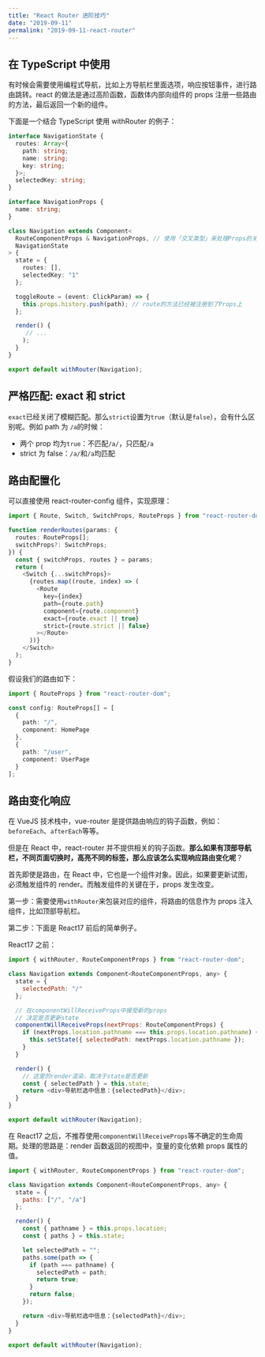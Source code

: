 ```yaml
---
title: "React Router 进阶技巧"
date: "2019-09-11"
permalink: "2019-09-11-react-router"
---
```


## 在 TypeScript 中使用

有时候会需要使用编程式导航，比如上方导航栏里面选项，响应按钮事件，进行路由跳转。react 的做法是通过高阶函数，函数体内部向组件的 props 注册一些路由的方法，最后返回一个新的组件。

下面是一个结合 TypeScript 使用 withRouter 的例子：

```typescript
interface NavigationState {
  routes: Array<{
    path: string;
    name: string;
    key: string;
  }>;
  selectedKey: string;
}

interface NavigationProps {
  name: string;
}

class Navigation extends Component<
  RouteComponentProps & NavigationProps, // 使用「交叉类型」来处理Props的关系
  NavigationState
> {
  state = {
    routes: [],
    selectedKey: "1"
  };

  toggleRoute = (event: ClickParam) => {
    this.props.history.push(path); // route的方法已经被注册到了Props上
  };

  render() {
     // ...
    );
  }
}

export default withRouter(Navigation);
```

## 严格匹配: exact 和 strict

`exact`已经关闭了模糊匹配。那么`strict`设置为`true`（默认是`false`），会有什么区别呢。例如 path 为 `/a`的时候：

- 两个 prop 均为`true`：不匹配`/a/`，只匹配`/a`
- strict 为 false：`/a/`和`/a`均匹配

## 路由配置化

可以直接使用 react-router-config 组件，实现原理：

```typescript
import { Route, Switch, SwitchProps, RouteProps } from "react-router-dom";

function renderRoutes(params: {
  routes: RouteProps[];
  switchProps?: SwitchProps;
}) {
  const { switchProps, routes } = params;
  return (
    <Switch {...switchProps}>
      {routes.map((route, index) => (
        <Route
          key={index}
          path={route.path}
          component={route.component}
          exact={route.exact || true}
          strict={route.strict || false}
        ></Route>
      ))}
    </Switch>
  );
}
```

假设我们的路由如下：

```typescript
import { RouteProps } from "react-router-dom";

const config: RouteProps[] = [
  {
    path: "/",
    component: HomePage
  },
  {
    path: "/user",
    component: UserPage
  }
];
```

## 路由变化响应

在 VueJS 技术栈中，vue-router 是提供路由响应的钩子函数，例如：`beforeEach`、`afterEach`等等。

但是在 React 中，react-router 并不提供相关的钩子函数。**那么如果有顶部导航栏，不同页面切换时，高亮不同的标签，那么应该怎么实现响应路由变化呢**？

首先即使是路由，在 React 中，它也是一个组件对象。因此，如果要更新试图，必须触发组件的 render。而触发组件的关键在于，props 发生改变。

第一步：需要使用`withRouter`来包装对应的组件，将路由的信息作为 props 注入组件，比如顶部导航栏。

第二步：下面是 React17 前后的简单例子。

React17 之前：

```javascript
import { withRouter, RouteComponentProps } from "react-router-dom";

class Navigation extends Component<RouteComponentProps, any> {
  state = {
    selectedPath: "/"
  };

  // 在componentWillReceiveProps中接受新的props
  // 决定是否更新state
  componentWillReceiveProps(nextProps: RouteComponentProps) {
    if (nextProps.location.pathname === this.props.location.pathname) {
      this.setState({ selectedPath: nextProps.location.pathname });
    }
  }

  render() {
    // 这里的render渲染，取决于state是否更新
    const { selectedPath } = this.state;
    return <div>导航栏选中信息：{selectedPath}</div>;
  }
}

export default withRouter(Navigation);
```

在 React17 之后，不推荐使用`componentWillReceiveProps`等不确定的生命周期。处理的思路是：render 函数返回的视图中，变量的变化依赖 props 属性的值。

```javascript
import { withRouter, RouteComponentProps } from "react-router-dom";

class Navigation extends Component<RouteComponentProps, any> {
  state = {
    paths: ["/", "/a"]
  };

  render() {
    const { pathname } = this.props.location;
    const { paths } = this.state;

    let selectedPath = "";
    paths.some(path => {
      if (path === pathname) {
        selectedPath = path;
        return true;
      }
      return false;
    });

    return <div>导航栏选中信息：{selectedPath}</div>;
  }
}

export default withRouter(Navigation);
```
